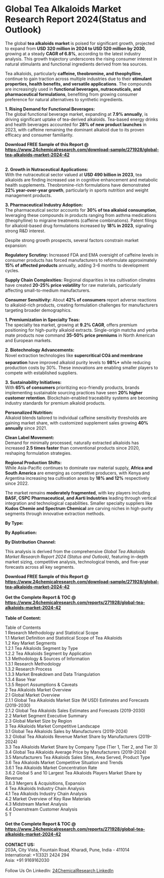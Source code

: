 <h1>Global Tea Alkaloids Market Research Report 2024(Status and Outlook)</h1><p>The global <strong>tea alkaloids market</strong> is poised for significant growth, projected to expand from <strong>USD 320 million in 2024 to USD 520 million by 2030</strong>, growing at a steady <strong>CAGR of 6.8%</strong>, according to the latest industry analysis. This growth trajectory underscores the rising consumer interest in natural stimulants and functional ingredients derived from tea sources.</p><p>Tea alkaloids, particularly <strong>caffeine, theobromine, and theophylline</strong>, continue to gain traction across multiple industries due to their <strong>stimulant properties, health benefits, and versatile applications</strong>. The compounds are increasingly used in <strong>functional beverages, nutraceuticals, and pharmaceutical formulations</strong>, benefiting from growing consumer preference for natural alternatives to synthetic ingredients.</p><p><strong>1. Rising Demand for Functional Beverages:</strong><br>
The global functional beverage market, expanding at <strong>7.9% annually</strong>, is driving significant uptake of tea-derived alkaloids. Tea-based energy drinks and health beverages accounted for <strong>28% of new product launches</strong> in 2023, with caffeine remaining the dominant alkaloid due to its proven efficacy and consumer familiarity.</p><div><b>Download FREE Sample of this Report @ 
            <a href="https://www.24chemicalresearch.com/download-sample/271928/global-tea-alkaloids-market-2024-42">
            https://www.24chemicalresearch.com/download-sample/271928/global-tea-alkaloids-market-2024-42</a></b></div><br><p><strong>2. Growth in Nutraceutical Applications:</strong><br>
With the nutraceutical sector valued at <strong>USD 490 billion in 2023</strong>, tea alkaloids are finding increased use in cognitive enhancement and metabolic health supplements. Theobromine-rich formulations have demonstrated <strong>22% year-over-year growth</strong>, particularly in sports nutrition and weight management products.</p><p><strong>3. Pharmaceutical Industry Adoption:</strong><br>
The pharmaceutical sector accounts for <strong>30% of tea alkaloid consumption</strong>, leveraging these compounds in products ranging from asthma medications (theophylline) to migraine treatments (caffeine combinations). Patent filings for alkaloid-based drug formulations increased by <strong>18% in 2023</strong>, signaling strong R&amp;D interest.</p><p>Despite strong growth prospects, several factors constrain market expansion:</p><p><strong>Regulatory Scrutiny:</strong> Increased FDA and EMA oversight of caffeine levels in consumer products has forced manufacturers to reformulate approximately <strong>15% of affected products</strong> annually, adding 3-6 months to development cycles.</p><p><strong>Supply Chain Complexities:</strong> Regional disparities in tea cultivation climates have created <strong>20-25% price volatility</strong> for raw materials, particularly affecting small-to-medium manufacturers.</p><p><strong>Consumer Sensitivity:</strong> About <strong>42% of consumers</strong> report adverse reactions to alkaloid-rich products, creating formulation challenges for manufacturers targeting broader demographics.</p><p><strong>1. Premiumization in Specialty Teas:</strong><br>
The specialty tea market, growing at <strong>9.2% CAGR</strong>, offers premium positioning for high-purity alkaloid extracts. Single-origin matcha and yerba mate products now command <strong>35-50% price premiums</strong> in North American and European markets.</p><p><strong>2. Biotechnology Advancements:</strong><br>
Novel extraction technologies like <strong>supercritical COâ and membrane separation</strong> have improved alkaloid purity levels to <strong>98%+</strong> while reducing production costs by 30%. These innovations are enabling smaller players to compete with established suppliers.</p><p><strong>3. Sustainability Initiatives:</strong><br>
With <strong>65% of consumers</strong> prioritizing eco-friendly products, brands implementing sustainable sourcing practices have seen <strong>20% higher customer retention</strong>. Blockchain-enabled traceability systems are becoming industry standards for premium alkaloid products.</p><p><strong>Personalized Nutrition:</strong><br>
    Alkaloid blends tailored to individual caffeine sensitivity thresholds are gaining market share, with customized supplement sales growing <strong>40% annually</strong> since 2021.</p><p><strong>Clean Label Movement:</strong><br>
    Demand for minimally processed, naturally extracted alkaloids has increased <strong>2.5 times faster</strong> than conventional products since 2020, reshaping formulation strategies.</p><p><strong>Regional Production Shifts:</strong><br>
    While Asia-Pacific continues to dominate raw material supply, <strong>Africa and South America</strong> are emerging as competitive producers, with Kenya and Argentina increasing tea cultivation areas by <strong>18% and 12%</strong> respectively since 2022.</p><p>The market remains <strong>moderately fragmented</strong>, with key players including <strong>BASF, CSPC Pharmaceutical, and Aarti Industries</strong> leading through vertical integration and technological capabilities. Smaller specialty suppliers like <strong>Kudos Chemie and Spectrum Chemical</strong> are carving niches in high-purity segments through innovative extraction methods.</p><p><strong>By Type:</strong></p><p><strong>By Application:</strong></p><p><strong>By Distribution Channel:</strong></p><p>This analysis is derived from the comprehensive <em>Global Tea Alkaloids Market Research Report 2024 (Status and Outlook)</em>, featuring in-depth market sizing, competitive analysis, technological trends, and five-year forecasts across all key segments.</p><div><b>Download FREE Sample of this Report @ 
            <a href="https://www.24chemicalresearch.com/download-sample/271928/global-tea-alkaloids-market-2024-42">
            https://www.24chemicalresearch.com/download-sample/271928/global-tea-alkaloids-market-2024-42</a></b></div><br><div><b>Get the Complete Report & TOC @ 
            <a href="https://www.24chemicalresearch.com/reports/271928/global-tea-alkaloids-market-2024-42">
            https://www.24chemicalresearch.com/reports/271928/global-tea-alkaloids-market-2024-42</a></b></div><br>
            <b>Table of Content:</b><p>Table of Contents<br />
1 Research Methodology and Statistical Scope<br />
1.1 Market Definition and Statistical Scope of Tea Alkaloids<br />
1.2 Key Market Segments<br />
1.2.1 Tea Alkaloids Segment by Type<br />
1.2.2 Tea Alkaloids Segment by Application<br />
1.3 Methodology & Sources of Information<br />
1.3.1 Research Methodology<br />
1.3.2 Research Process<br />
1.3.3 Market Breakdown and Data Triangulation<br />
1.3.4 Base Year<br />
1.3.5 Report Assumptions & Caveats<br />
2 Tea Alkaloids Market Overview<br />
2.1 Global Market Overview<br />
2.1.1 Global Tea Alkaloids Market Size (M USD) Estimates and Forecasts (2019-2030)<br />
2.1.2 Global Tea Alkaloids Sales Estimates and Forecasts (2019-2030)<br />
2.2 Market Segment Executive Summary<br />
2.3 Global Market Size by Region<br />
3 Tea Alkaloids Market Competitive Landscape<br />
3.1 Global Tea Alkaloids Sales by Manufacturers (2019-2024)<br />
3.2 Global Tea Alkaloids Revenue Market Share by Manufacturers (2019-2024)<br />
3.3 Tea Alkaloids Market Share by Company Type (Tier 1, Tier 2, and Tier 3)<br />
3.4 Global Tea Alkaloids Average Price by Manufacturers (2019-2024)<br />
3.5 Manufacturers Tea Alkaloids Sales Sites, Area Served, Product Type<br />
3.6 Tea Alkaloids Market Competitive Situation and Trends<br />
3.6.1 Tea Alkaloids Market Concentration Rate<br />
3.6.2 Global 5 and 10 Largest Tea Alkaloids Players Market Share by Revenue<br />
3.6.3 Mergers & Acquisitions, Expansion<br />
4 Tea Alkaloids Industry Chain Analysis<br />
4.1 Tea Alkaloids Industry Chain Analysis<br />
4.2 Market Overview of Key Raw Materials<br />
4.3 Midstream Market Analysis<br />
4.4 Downstream Customer Analysis<br />
5 T</p><div><b>Get the Complete Report & TOC @ 
            <a href="https://www.24chemicalresearch.com/reports/271928/global-tea-alkaloids-market-2024-42">
            https://www.24chemicalresearch.com/reports/271928/global-tea-alkaloids-market-2024-42</a></b></div><br><b>CONTACT US:</b><br>
            203A, City Vista, Fountain Road, Kharadi, Pune, India - 411014<br>
            International: +1(332) 2424 294<br>
            Asia: +91 9169162030 <br><br>
            Follow Us On LinkedIn: <a href="https://www.linkedin.com/company/24chemicalresearch/">24ChemicalResearch LinkedIn</a>